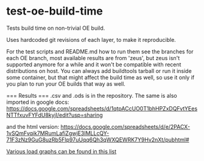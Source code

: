 # test-oe-build-time

Tests build time on non-trivial OE build.

Uses hardcoded git revisions of each layer, to make it reproducible.

For the test scripts and README.md how to run them see the branches for
each OE branch, most available results are from 'zeus', but zeus isn't
supported anymore for a while and it won't be compatible with recent
distributions on host. You can always add buildtools tarball or run it
inside some container, but that might affect the build time as well, so
use it only if you plan to run your OE builds that way as well.

=== Results ===
.csv and .ods is in the repository. The same is also imported in google docs:
https://docs.google.com/spreadsheets/d/1qtpACcUO0T1bhHPZxDQFvtYEesNTTfxuvFYFdU8kyjI/edit?usp=sharing

and the html version:
https://docs.google.com/spreadsheets/d/e/2PACX-1vSQmFvqik7MRumLafiZgwjE3IMLLcQY-71F3zNz9GuG8uzRb5FIp97uUqq6Qh3qWXQEWRK7Y9Hv2nXt/pubhtml#

[Various load graphs can be found in this list](Graphs.md)
